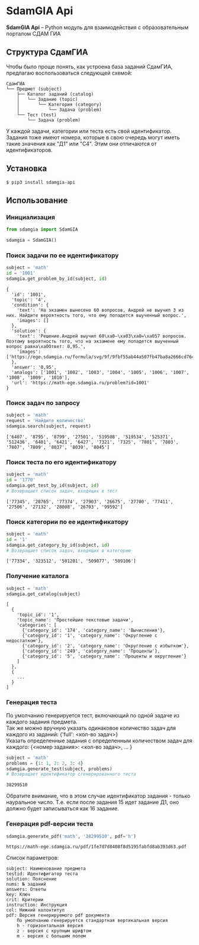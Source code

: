 SdamGIA Api
=================

**SdamGIA Api** – Python модуль для взаимодействия с образовательным порталом СДАМ ГИА

## Структура СдамГИА
Чтобы было проще понять, как устроена база заданий СдамГИА, предлагаю воспользоваться следующей схемой:
```
СдамГИА
└── Предмет (subject)
    ├── Каталог заданий (catalog)
    │   └── Задание (topic)
    │       └── Категория (category)
    │           └── Задача (problem)
    └── Тест (test)
        └── Задача (problem)       
```
У каждой задачи, категории или теста есть свой идентификатор. 
Задания тоже имеют номера, которые в свою очередь могут иметь такие значения как "Д1" или "C4". Этим они отличаются от идентификаторов.

## Установка

    $ pip3 install sdamgia-api

## Использование

### Инициализация
```python
from sdamgia import SdamGIA

sdamgia = SdamGIA()
```

### Поиск задачи по ее идентификатору
```python
subject = 'math'
id = '1001'
sdamgia.get_problem_by_id(subject, id)
```
```shell
{
  'id': '1001',
  'topic': '4',
  'condition': {
    'text': 'На экзамен вынесено 60 вопросов, Андрей не выучил 3 из них. Найдите вероятность того, что ему попадется выученный вопрос.', 
    'images': []
  }, 
  'solution': {
    'text': 'Решение.Андрей выучил 60\xa0–\xa03\xa0=\xa057 вопросов. Поэтому вероятность того, что на экзамене ему попадется выученный вопрос равна\xa0Ответ: 0,95.',
    'images': ['https://ege.sdamgia.ru/formula/svg/9f/9fbf55ab44a507fb47ba8a2666cd7644.svg']
  }, 
  'answer': '0,95', 
  'analogs': ['1001', '1002', '1003', '1004', '1005', '1006', '1007', '1008', '1009', '1010'], 
  'url': 'https://math-ege.sdamgia.ru/problem?id=1001'
}
```


### Поиск задач по запросу
```python
subject = 'math'
request = 'Найдите количество'
sdamgia.search(subject, request)
```
```shell
['6407', '8795', '8799', '27501', '519508', '519534', '525371', '512436', '6401', '6421', '6427', '7321', '7325', '7801', '7803', '7807', '7809', '8037', '8039', '8045']
```

### Поиск теста по его идентификатору
```python
subject = 'math'
id = '1770'
sdamgia.get_test_by_id(subject, id)
# Возвращает список задач, входящих в тест
```
```shell
['77345', '28765', '77374', '27903', '26675', '27700', '77411', '27506', '27132', '28008', '26703', '99592']
```

### Поиск категории по ее идентификатору
```python
subject = 'math'
id = '1'
sdamgia.get_category_by_id(subject, id)
# Возвращает список задач, входящих в категорию
```
```shell
['77334', '323512', '501201', '509077', '509106']
```

### Получение каталога
```python
subject = 'math'
sdamgia.get_catalog(subject)
```
```shell
[
  {
    'topic_id': '1',
    'topic_name': 'Простейшие текстовые задачи', 
    'categories': [
      {'category_id': '174', 'category_name': 'Вычисления'}, 
      {'category_id': '1', 'category_name': 'Округление с недостатком'}, 
      {'category_id': '2', 'category_name': 'Округление с избытком'},
      {'category_id': '249', 'category_name': 'Проценты'},
      {'category_id': '5', 'category_name': 'Проценты и округление'}
    ]
  },
  {
    ...
  }        
]
```

### Генерация теста
По умолчанию генерируется тест, включающий по одной задаче из каждого задания предмета. <br>
Так же можно вручную указать одинаковое количество задач для каждого из заданий: {'full': <кол-во задач>} <br>
Указать определенные задания с определенным количеством задач для каждого: {<номер задания>: <кол-во задач>, ... }
```python
subject = 'math'
problems = {1: 1, 2: 2, 3: 4}
sdamgia.generate_test(subject, problems)
# Возвращает идентификатор сгенерированного теста
```
```shell
38299510
```
Обратите внимание, что в этом случае идентификатор задания - только науральное число. Т.е. если после задания 15 идет задание Д1, оно должно будет записываться как 16 задание.

### Генерация pdf-версии теста
```python
sdamgia.generate_pdf('math', '38299510', pdf='h')
```
```shell
https://math-ege.sdamgia.ru/pdf/1fe7d7d8408f8d5195fabfd8ab393d63.pdf
```
Список параметров:
```
subject: Наименование предмета
testid: Идентифигатор теста
solution: Пояснение
nums: № заданий
answers: Ответы
key: Ключ
crit: Критерии
instruction: Инструкция
col: Нижний колонтитул
pdf: Версия генерируемого pdf документа
    По умолчанию генерируется стандартная вертикальная версия
    h - горизонтальная версия
    z - версия с крупным шрифтом
    m - версия с большим полем
```
